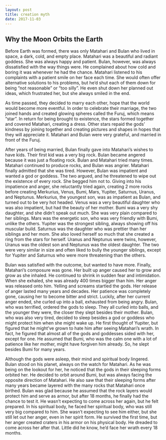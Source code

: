 ```yaml
---
layout: post
title: creation myth
date: 2017-11-03
---
```

<div class="content">
<h2> Why the Moon Orbits the Earth </h2>
<p>
 Before Earth was formed, there was only Matahari and Bulan who lived in space, a dark, cold, and empty place. Matahari was a beautiful and radiant goddess. She was always happy and patient. Bulan, however, was always dissatisfied with the way things were. He complained about how cold and boring it was whenever he had the chance. Matahari listened to his complaints with a patient smile on her face each time. She would often offer alternative solutions to his problems, but he’d shut each of them down for being “not reasonable” or “too silly”. He even shut down her planned out ideas, which frustrated her, but she always smiled in the end. 
</p>
<p>
As time passed, they decided to marry each other, hope that the world would become more eventful. In order to celebrate their marriage, the two joined hands and created glowing spheres called the Furuj, which means “star”. In return for being brought to existence, the stars formed together and covered Matahari, creating a dress. Other stars repaid the gods’ kindness by joining together and creating pictures and shapes in hopes that they will appreciate it. Matahari and Bulan were very grateful, and married in front of the Furuj.
</p>
<p>
After years of being married, Bulan finally gave into Matahari’s wishes to have kids. Their first kid was a very big rock. Bulan became angered because it was just a floating rock. Bulan and Matahari tried many times. Matahari continued to produce rocks, and Bulan was angrier. Matahari finally admitted that she was tired. However, Bulan was impatient and wanted a god or goddess. The two argued, and he threatened to wipe out the existence of every rock. She begged him not to. Giving into his impatience and anger, she reluctantly tried again, creating 2 more rocks before creating Merkurius, Venus, Bumi, Mars, Yupiter, Saturnus, Uranus, and Neptunus. Merkurius, the youngest son, was as impatient as Bulan, and turned out to be very hot headed. Venus was a very beautiful daughter who was also impatient, but had the beauty of her mother. Bumi was a very shy daughter, and she didn’t speak out much. She was very plain compared to her siblings. Mars was the energetic son, who was very friendly with Bumi, unlike the others. Yupiter was the strongest sibling, always showing off his muscular build. Saturnus was the daughter who was prettier than her siblings and her mom. She also loved herself so much that  she created a ring from the stars for herself. Uranus and Neptunus were twins, however, Uranus was the oldest son and Neptunus was the oldest daughter. The two were very similar in size and often liked to bully the younger siblings, except for Yupiter and Saturnus who were more threatening than the others.
</p>
<p>
Bulan was satisfied with the outcome, but wanted to have more. Finally, Matahari’s composure was gone. Her built up anger caused her to grow and grow as she inhaled. He continued to shrink in sudden fear and intimidation. When she exhaled, she was already 400 times bigger than him. Her anger was released onto him. Yelling and screams startled the gods. Her release of anger lasted many years and decades. Her patience was completely gone, causing her to become bitter and strict. Luckily, after her current anger ended, she curled up into a ball, exhausted from being angry. Bulan, who was terrified, ordered the gods to sleep. They all curled into balls, and the younger they were, the closer they slept besides their mother. Bulan, who was also very tired, decided to sleep besides a god or goddess who might protect him when she might wake up. He first thought of Yupiter, but figured that he might’ve grown to hate him after seeing Matahari’s wrath. In fact, he figured that almost all of the gods and goddesses sided with her, except for one. He assumed that Bumi, who was the calm one with a lot of patience like her mother, might have forgiven him already. So, he slept besides Bumi for many years.
</p>
<p>
Although the gods were asleep, their mind and spiritual body lingered. Bulan stood on his planet, always on the watch for Matahari. As he was being on the lookout for her, he noticed that the gods in their sleeping forms orbited her. He decided to orbit around Bumi, but was always facing the opposite direction of Matahari. He also saw that their sleeping forms after many years became layered with the many rocks that Matahari once birthed. Bulan was glad because he assumed that the rock layers would protect him and serve as armor, but after 18 months, he finally had the chance to test it. He wasn’t expecting to come across her again, but he felt prepared. In his spiritual body, he faced her spiritual body, who was still very big compared to him. She wasn’t expecting to see him either, but she still let out her anger, even in her spirit form. He survived the first time, but her anger created craters in his armor on his physical body. He dreaded to come across her after that. Little did he know, he’d face her wrath every 18 months.
</p>
</div>
